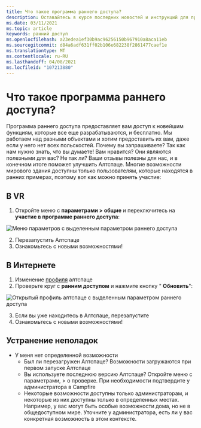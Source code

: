 ```yaml
---
title: Что такое программа раннего доступа?
description: Оставайтесь в курсе последних новостей и инструкций для присоединения к программе раннего доступа Алтспацевр.
ms.date: 03/11/2021
ms.topic: article
keywords: ранний доступ
ms.openlocfilehash: a23edea1ef30b9ac96256150b967910a8aca11eb
ms.sourcegitcommit: d84a6adf631ff02b106e682238f2861477caef1e
ms.translationtype: MT
ms.contentlocale: ru-RU
ms.lasthandoff: 04/08/2021
ms.locfileid: "107213880"
---
```

# <a name="what-is-the-early-access-program"></a>Что такое программа раннего доступа?

Программа раннего доступа предоставляет вам доступ к новейшим функциям, которые все еще разрабатываются, и бесплатно. Мы работаем над разными объектами и хотим предоставить их вам, даже если у него нет всех польскостей. Почему вы запрашиваете? Так как нам нужно знать, что вы думаете! Вам нравится? Они являются полезными для вас? Не так ли? Ваши отзывы полезны для нас, и в конечном итоге поможет улучшить Алтспаце. Многие возможности мирового здания доступны только пользователям, которые находятся в ранних примерах, поэтому вот как можно принять участие:

## <a name="in-vr"></a>В VR

1. Откройте меню с **параметрами > общие** и переключитесь на **участие в программе раннего доступа**:

![Меню параметров с выделенным параметром раннего доступа](images/early-access-img-01.png)

2. Перезапустить Алтспаце
3. Ознакомьтесь с новыми возможностями!

## <a name="on-the-web"></a>В Интернете

1. Изменение [профиля](https://account.altvr.com/users/sign_in) алтспаце
2. Проверьте круг с **ранним доступом** и нажмите кнопку " **Обновить**":

![Открытый профиль алтспаце с выделенным параметром раннего доступа](images/early-access-img-02.png)

3. Если вы уже находитесь в Алтспаце, перезапустите
4. Ознакомьтесь с новыми возможностями!

## <a name="troubleshooting"></a>Устранение неполадок

* У меня нет определенной возможности
    * Был ли перезагружен Алтспаце? Возможности загружаются при первом запуске Алтспаце
    * Вы используете последнюю версию Алтспаце? Откройте меню с параметрами, > о проверке. При необходимости подтвердите у администратора в Campfire
    * Некоторые возможности доступны только администраторам, и некоторые из них доступны только в определенных местах. Например, у вас могут быть особые возможности дома, но не в общедоступном мире. Уточните у администратора, есть ли у вас конкретная возможность в этом контексте.